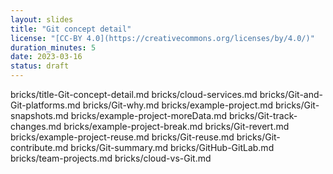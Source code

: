 ```yaml
---
layout: slides
title: "Git concept detail"
license: "[CC-BY 4.0](https://creativecommons.org/licenses/by/4.0/)"
duration_minutes: 5
date: 2023-03-16
status: draft
---
```


bricks/title-Git-concept-detail.md
bricks/cloud-services.md
bricks/Git-and-Git-platforms.md
bricks/Git-why.md
bricks/example-project.md
bricks/Git-snapshots.md
bricks/example-project-moreData.md
bricks/Git-track-changes.md
bricks/example-project-break.md
bricks/Git-revert.md
bricks/example-project-reuse.md
bricks/Git-reuse.md
bricks/Git-contribute.md
bricks/Git-summary.md
bricks/GitHub-GitLab.md
bricks/team-projects.md
bricks/cloud-vs-Git.md